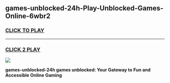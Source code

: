 
## games-unblocked-24h-Play-Unblocked-Games-Online-6wbr2
<h3>
<a href="https://premium76.site?title=games-unblocked-24h&ref=25A">CLICK TO PLAY</a></h3>
<hr>

<h3>
<a href="https://premium76.site?title=games-unblocked-24h&ref=25A">CLICK 2 PLAY</a>
  
</h3>

<a href="https://premium76.site?title=games-unblocked-24h&ref=25A"><img src="https://clearcache.store/games.png"></a>


**games-unblocked-24h games unblocked: Your Gateway to Fun and Accessible Online Gaming**
